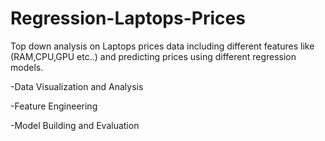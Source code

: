 # Regression-Laptops-Prices
Top down analysis on Laptops prices data including different features like (RAM,CPU,GPU etc..) and predicting prices using different regression models.

-Data Visualization and Analysis

-Feature Engineering

-Model Building and Evaluation
